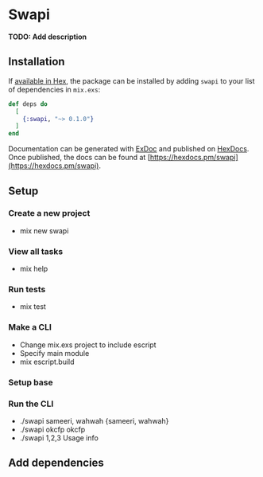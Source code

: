 # Swapi

**TODO: Add description**

## Installation

If [available in Hex](https://hex.pm/docs/publish), the package can be installed
by adding `swapi` to your list of dependencies in `mix.exs`:

```elixir
def deps do
  [
    {:swapi, "~> 0.1.0"}
  ]
end
```

Documentation can be generated with [ExDoc](https://github.com/elixir-lang/ex_doc)
and published on [HexDocs](https://hexdocs.pm). Once published, the docs can
be found at [https://hexdocs.pm/swapi](https://hexdocs.pm/swapi).

## Setup

### Create a new project

* mix new swapi

### View all tasks

* mix help

### Run tests

* mix test

### Make a CLI

* Change mix.exs project to include escript
* Specify main module
* mix escript.build

### Setup base

### Run the CLI

* ./swapi sameeri, wahwah
{sameeri, wahwah}
* ./swapi okcfp
okcfp
* ./swapi 1,2,3
Usage info


## Add dependencies
